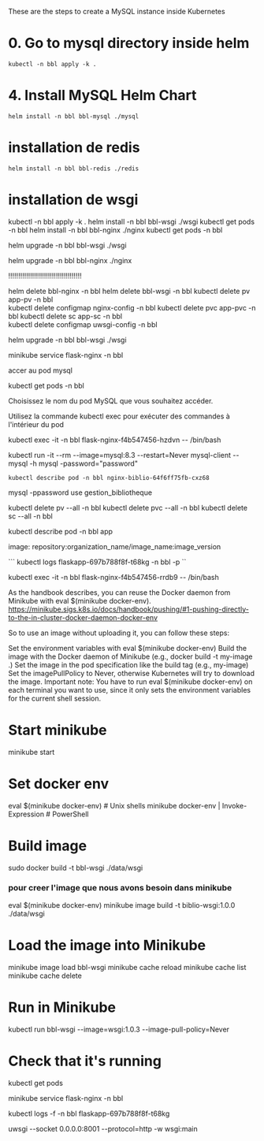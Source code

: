 These are the steps to create a MySQL instance inside Kubernetes

# 0. Go to mysql directory inside helm
`` kubectl -n bbl apply -k . ``
# 4. Install MySQL Helm Chart
``helm install -n bbl bbl-mysql ./mysql``
# installation de redis
``helm install -n bbl bbl-redis ./redis``
# installation de wsgi


kubectl -n bbl apply -k . 
helm install -n bbl bbl-wsgi ./wsgi
kubectl get pods -n bbl
helm install -n bbl bbl-nginx ./nginx
kubectl get pods -n bbl


helm upgrade -n bbl bbl-wsgi ./wsgi


helm upgrade -n bbl bbl-nginx ./nginx

!!!!!!!!!!!!!!!!!!!!!!!!!!!!!!!!!!!!!


helm delete bbl-nginx -n bbl
helm delete bbl-wsgi -n bbl
kubectl delete  pv app-pv -n bbl  
kubectl delete  configmap nginx-config -n bbl 
kubectl delete  pvc app-pvc -n bbl 
kubectl delete  sc app-sc -n bbl  
kubectl delete  configmap uwsgi-config -n bbl   


helm upgrade -n bbl bbl-wsgi ./wsgi


minikube service flask-nginx -n bbl



accer au pod mysql

kubectl get pods -n bbl

Choisissez le nom du pod MySQL que vous souhaitez accéder.

Utilisez la commande kubectl exec pour exécuter des commandes à l'intérieur du pod 


kubectl exec -it -n bbl flask-nginx-f4b547456-hzdvn  -- /bin/bash

kubectl run -it --rm --image=mysql:8.3 --restart=Never mysql-client -- mysql -h mysql -password="password"

`` kubectl describe pod -n bbl nginx-biblio-64f6ff75fb-cxz68  ``

mysql -ppassword 
use gestion_bibliotheque


kubectl delete pv --all -n bbl
kubectl delete pvc --all -n bbl
kubectl delete sc --all -n bbl


kubectl describe pod -n bbl app

image: repository:organization_name/image_name:image_version


```   kubectl logs flaskapp-697b788f8f-t68kg   -n bbl -p    ``

kubectl exec -it -n bbl flask-nginx-f4b547456-rrdb9 -- /bin/bash


As the handbook describes, you can reuse the Docker daemon from Minikube with eval $(minikube docker-env).
https://minikube.sigs.k8s.io/docs/handbook/pushing/#1-pushing-directly-to-the-in-cluster-docker-daemon-docker-env

So to use an image without uploading it, you can follow these steps:

Set the environment variables with eval $(minikube docker-env)
Build the image with the Docker daemon of Minikube (e.g., docker build -t my-image .)
Set the image in the pod specification like the build tag (e.g., my-image)
Set the imagePullPolicy to Never, otherwise Kubernetes will try to download the image.
Important note: You have to run eval $(minikube docker-env) on each terminal you want to use, since it only sets the environment variables for the current shell session.


# Start minikube
minikube start

# Set docker env
eval $(minikube docker-env)             # Unix shells
minikube docker-env | Invoke-Expression # PowerShell

# Build image
sudo docker build -t bbl-wsgi ./data/wsgi

### pour creer l'image que nous avons besoin dans minikube
eval $(minikube docker-env)
minikube image build -t biblio-wsgi:1.0.0 ./data/wsgi 

# Load the image into Minikube
minikube image load bbl-wsgi
minikube cache reload
minikube cache list
minikube cache delete <image name>

# Run in Minikube
kubectl run bbl-wsgi --image=wsgi:1.0.3 --image-pull-policy=Never

# Check that it's running
kubectl get pods

minikube service flask-nginx -n bbl

 kubectl logs -f -n bbl flaskapp-697b788f8f-t68kg 

uwsgi --socket 0.0.0.0:8001 --protocol=http -w wsgi:main